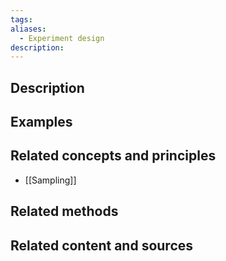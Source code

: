 ```yaml
---
tags: 
aliases:
  - Experiment design
description:
---
```


## Description


## Examples 


## Related concepts and principles
- [[Sampling]]

## Related methods


## Related content and sources
